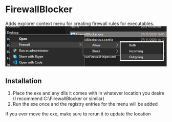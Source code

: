 # FirewallBlocker
Adds explorer context menu for creating firewall rules for executables.
![Screenshot](https://github.com/mavanmanen/FirewallBlocker/blob/master/img/Screenshot%202020-11-07%20160715.png?raw=true)

## Installation
1. Place the exe and any dlls it comes with in whatever location you desire (I recommend C:\FirewallBlocker or similar)
2. Run the exe once and the registry entries for the menu will be added

If you ever move the exe, make sure to rerun it to update the location
